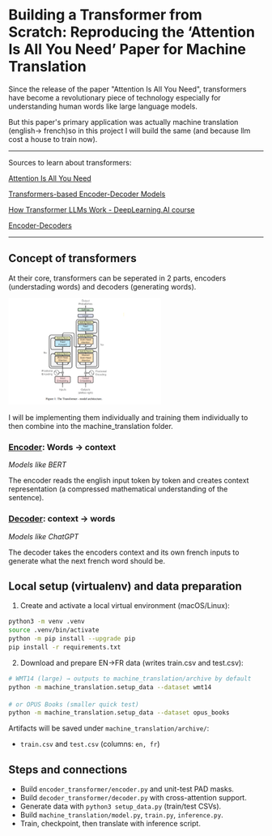# Building a Transformer from Scratch: Reproducing the ‘Attention Is All You Need’ Paper for Machine Translation

Since the release of the paper "Attention Is All You Need", transformers have become a revolutionary piece of technology especially for understanding human words like large language models. 

But this paper's primary application was actually machine translation (english-> french)so in this project I will build the same (and because llm cost a house to train now).

---
Sources to learn about transformers:

[Attention Is All You Need](https://arxiv.org/abs/1706.03762)

[Transformers-based Encoder-Decoder Models](https://huggingface.co/blog/encoder-decoder)

[How Transformer LLMs Work - DeepLearning.AI course](https://www.deeplearning.ai/short-courses/how-transformer-llms-work/?utm_campaign=handsonllm-launch&utm_medium=partner)

[Encoder-Decoders](https://www.youtube.com/watch?v=0_4KEb08xrE)

---


## Concept of transformers

At their core, transformers can be seperated in 2 parts, encoders (understading words) and decoders (generating words). 


<img src="assets/transformer.png" width=60% ></img>

I will be implementing them individually and training them individually to then combine into the machine_translation folder.

### [Encoder](/encoder_transformer/README.md): Words -> context
*Models like BERT*



The encoder reads the english input token by token and creates context representation (a compressed mathematical understanding of the sentence). 



### [Decoder](/decoder_transformer/README.md): context -> words

*Models like ChatGPT*



The decoder takes the encoders context and its own french inputs to generate what the next french word should be. 



## Local setup (virtualenv) and data preparation

1. Create and activate a local virtual environment (macOS/Linux):

```bash
python3 -m venv .venv
source .venv/bin/activate
python -m pip install --upgrade pip
pip install -r requirements.txt
```

2. Download and prepare EN→FR data (writes train.csv and test.csv):

```bash
# WMT14 (large) → outputs to machine_translation/archive by default
python -m machine_translation.setup_data --dataset wmt14

# or OPUS Books (smaller quick test)
python -m machine_translation.setup_data --dataset opus_books
```

Artifacts will be saved under `machine_translation/archive/`:
- `train.csv` and `test.csv` (columns: `en, fr`)


## Steps and connections

- Build `encoder_transformer/encoder.py` and unit-test PAD masks.
- Build `decoder_transformer/decoder.py` with cross-attention support.
- Generate data with `python3 setup_data.py` (train/test CSVs).
- Build `machine_translation/model.py`, `train.py`, `inference.py`.
- Train, checkpoint, then translate with inference script.
